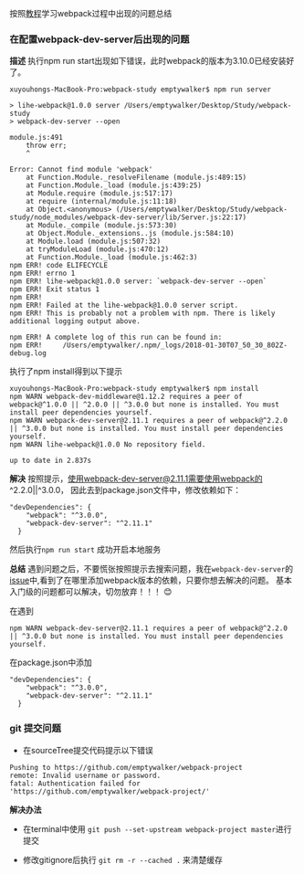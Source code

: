 按照[教程](https://segmentfault.com/a/1190000006178770)学习webpack过程中出现的问题总结


### 在配置webpack-dev-server后出现的问题

**描述**
执行npm run start出现如下错误，此时webpack的版本为3.10.0已经安装好了。
```
xuyouhongs-MacBook-Pro:webpack-study emptywalker$ npm run server

> lihe-webpack@1.0.0 server /Users/emptywalker/Desktop/Study/webpack-study
> webpack-dev-server --open

module.js:491
    throw err;
    ^

Error: Cannot find module 'webpack'
    at Function.Module._resolveFilename (module.js:489:15)
    at Function.Module._load (module.js:439:25)
    at Module.require (module.js:517:17)
    at require (internal/module.js:11:18)
    at Object.<anonymous> (/Users/emptywalker/Desktop/Study/webpack-study/node_modules/webpack-dev-server/lib/Server.js:22:17)
    at Module._compile (module.js:573:30)
    at Object.Module._extensions..js (module.js:584:10)
    at Module.load (module.js:507:32)
    at tryModuleLoad (module.js:470:12)
    at Function.Module._load (module.js:462:3)
npm ERR! code ELIFECYCLE
npm ERR! errno 1
npm ERR! lihe-webpack@1.0.0 server: `webpack-dev-server --open`
npm ERR! Exit status 1
npm ERR!
npm ERR! Failed at the lihe-webpack@1.0.0 server script.
npm ERR! This is probably not a problem with npm. There is likely additional logging output above.

npm ERR! A complete log of this run can be found in:
npm ERR!     /Users/emptywalker/.npm/_logs/2018-01-30T07_50_30_802Z-debug.log

```
执行了npm install得到以下提示

```
xuyouhongs-MacBook-Pro:webpack-study emptywalker$ npm install
npm WARN webpack-dev-middleware@1.12.2 requires a peer of webpack@^1.0.0 || ^2.0.0 || ^3.0.0 but none is installed. You must install peer dependencies yourself.
npm WARN webpack-dev-server@2.11.1 requires a peer of webpack@^2.2.0 || ^3.0.0 but none is installed. You must install peer dependencies yourself.
npm WARN lihe-webpack@1.0.0 No repository field.

up to date in 2.837s
```
**解决**
按照提示，使用webpack-dev-server@2.11.1需要使用webpack的 ^2.2.0||^3.0.0， 因此去到package.json文件中，修改依赖如下：

```
"devDependencies": {
    "webpack": "^3.0.0",
    "webpack-dev-server": "^2.11.1"
  }
```
然后执行`npm run start` 成功开启本地服务

**总结**
遇到问题之后，不要慌张按照提示去搜索问题，我在`webpack-dev-server`的[issue](https://github.com/webpack/webpack-dev-server/issues/349)中,看到了在哪里添加webpack版本的依赖，只要你想去解决的问题。 基本入门级的问题都可以解决，切勿放弃！！！ 😊

在遇到
```
npm WARN webpack-dev-server@2.11.1 requires a peer of webpack@^2.2.0 || ^3.0.0 but none is installed. You must install peer dependencies yourself.
```
在package.json中添加

```
"devDependencies": {
    "webpack": "^3.0.0",
    "webpack-dev-server": "^2.11.1"
  }
```


### git 提交问题

* 在sourceTree提交代码提示以下错误 

```
Pushing to https://github.com/emptywalker/webpack-project
remote: Invalid username or password.
fatal: Authentication failed for 'https://github.com/emptywalker/webpack-project/'
```
**解决办法**



* 在terminal中使用 `git push --set-upstream webpack-project master`进行提交

* 修改gitignore后执行 `git rm -r --cached .` 来清楚缓存


